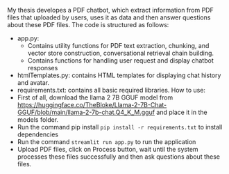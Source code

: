 My thesis developes a PDF chatbot, which extract information from PDF files that uploaded by users, uses it as data and then answer questions about these PDF files. 
The code is structured as follows:
- app.py:
  + Contains utility functions for PDF text extraction, chunking, and vector store construction, conversational retrieval chain building.
  + Contains functions for handling user request  and display chatbot responses
- htmlTemplates.py: contains HTML templates for displaying chat history and avatar.
- requirements.txt: contains all basic required libraries.
How to use:
- First of all, download the llama 2 7B GGUF model from https://huggingface.co/TheBloke/Llama-2-7B-Chat-GGUF/blob/main/llama-2-7b-chat.Q4_K_M.gguf and place it in the models folder.
- Run the command pip install `pip install -r requirements.txt` to install dependencies
- Run the command  `streamlit run app.py` to run the application
- Upload PDF files, click on Process button, wait until the system processes these files successfully and then ask questions about these files.
